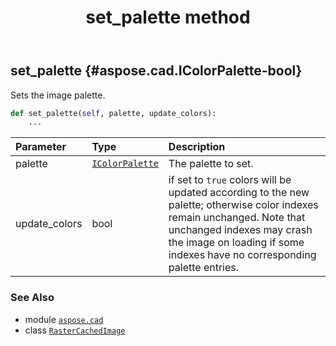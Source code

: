 ﻿---
title: set_palette method
second_title: Aspose.CAD for Python via .NET API References
description: 
type: docs
weight: 390
url: /aspose.cad/rastercachedimage/set_palette/
is_root: false
---

## set_palette {#aspose.cad.IColorPalette-bool}

Sets the image palette.



```python
def set_palette(self, palette, update_colors):
    ...
```


| Parameter | Type | Description |
| :- | :- | :- |
| palette | [`IColorPalette`](/cad/python-net/aspose.cad/icolorpalette) | The palette to set. |
| update_colors | bool | if set to `true` colors will be updated according to the new palette; otherwise color indexes remain unchanged. Note that unchanged indexes may crash the image on loading if some indexes have no corresponding palette entries. |



### See Also
* module [`aspose.cad`](../../)
* class [`RasterCachedImage`](/cad/python-net/aspose.cad/rastercachedimage)
